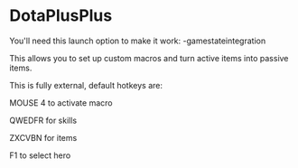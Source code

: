 # DotaPlusPlus

You'll need this launch option to make it work: -gamestateintegration

This allows you to set up custom macros and turn active items into passive items.

This is fully external, default hotkeys are:

MOUSE 4 to activate macro

QWEDFR for skills

ZXCVBN for items

F1 to select hero
